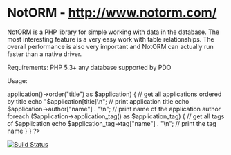 # NotORM - http://www.notorm.com/

NotORM is a PHP library for simple working with data in the database. The most interesting feature is a very easy work with table relationships. The overall performance is also very important and NotORM can actually run faster than a native driver.

Requirements:
PHP 5.3+
any database supported by PDO 

Usage:
<?php
require __DIR__ . '/vendor/autoload.php';
$connection = new PDO("mysql:dbname=software");
$software = new NotORM\Instance($connection);

foreach ($software->application()->order("title") as $application) { // get all applications ordered by title
    echo "$application[title]\n"; // print application title
    echo $application->author["name"] . "\n"; // print name of the application author
    foreach ($application->application_tag() as $application_tag) { // get all tags of $application
        echo $application_tag->tag["name"] . "\n"; // print the tag name
    }
}
?>
[![Build Status](https://secure.travis-ci.org/sim2github/notorm.png)](http://travis-ci.org/sim2github/notorm)